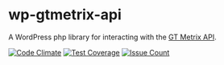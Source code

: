 # wp-gtmetrix-api

A WordPress php library for interacting with the [GT Metrix API](https://gtmetrix.com/api/).

[![Code Climate](https://codeclimate.com/repos/57d6e02efc7b65742c000300/badges/dc97a4af6a8a7b43250d/gpa.svg)](https://codeclimate.com/repos/57d6e02efc7b65742c000300/feed)
[![Test Coverage](https://codeclimate.com/repos/57d6e02efc7b65742c000300/badges/dc97a4af6a8a7b43250d/coverage.svg)](https://codeclimate.com/repos/57d6e02efc7b65742c000300/coverage)
[![Issue Count](https://codeclimate.com/repos/57d6e02efc7b65742c000300/badges/dc97a4af6a8a7b43250d/issue_count.svg)](https://codeclimate.com/repos/57d6e02efc7b65742c000300/feed)
